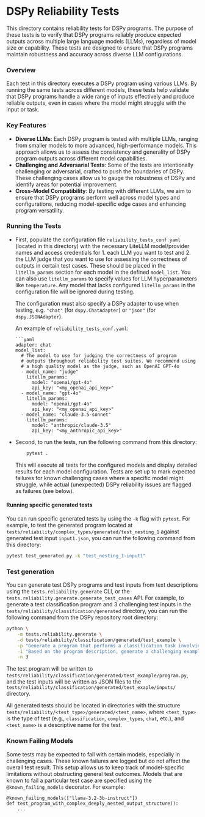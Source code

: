 # DSPy Reliability Tests

This directory contains reliability tests for DSPy programs. The purpose of these tests is to verify that DSPy programs reliably produce expected outputs across multiple large language models (LLMs), regardless of model size or capability. These tests are designed to ensure that DSPy programs maintain robustness and accuracy across diverse LLM configurations.

### Overview

Each test in this directory executes a DSPy program using various LLMs. By running the same tests across different models, these tests help validate that DSPy programs handle a wide range of inputs effectively and produce reliable outputs, even in cases where the model might struggle with the input or task.

### Key Features

- **Diverse LLMs**: Each DSPy program is tested with multiple LLMs, ranging from smaller models to more advanced, high-performance models. This approach allows us to assess the consistency and generality of DSPy program outputs across different model capabilities.
- **Challenging and Adversarial Tests**: Some of the tests are intentionally challenging or adversarial, crafted to push the boundaries of DSPy. These challenging cases allow us to gauge the robustness of DSPy and identify areas for potential improvement.
- **Cross-Model Compatibility**: By testing with different LLMs, we aim to ensure that DSPy programs perform well across model types and configurations, reducing model-specific edge cases and enhancing program versatility.

### Running the Tests

- First, populate the configuration file `reliability_tests_conf.yaml` (located in this directory) with the necessary LiteLLM model/provider names and access credentials for 1. each LLM you want to test and 2. the LLM judge that you want to use for assessing the correctness of outputs in certain test cases. These should be placed in the `litellm_params` section for each model in the defined `model_list`. You can also use `litellm_params` to specify values for LLM hyperparameters like `temperature`. Any model that lacks configured `litellm_params` in the configuration file will be ignored during testing.

  The configuration must also specify a DSPy adapter to use when testing, e.g. `"chat"` (for `dspy.ChatAdapter`) or `"json"` (for `dspy.JSONAdapter`).

  An example of `reliability_tests_conf.yaml`:

      ```yaml
      adapter: chat
      model_list:
        # The model to use for judging the correctness of program
        # outputs throughout reliability test suites. We recommend using
        # a high quality model as the judge, such as OpenAI GPT-4o
        - model_name: "judge"
          litellm_params:
            model: "openai/gpt-4o"
            api_key: "<my_openai_api_key>"
        - model_name: "gpt-4o"
          litellm_params:
            model: "openai/gpt-4o"
            api_key: "<my_openai_api_key>"
        - model_name: "claude-3.5-sonnet"
          litellm_params:
            model: "anthropic/claude-3.5"
            api_key: "<my_anthropic_api_key>"

- Second, to run the tests, run the following command from this directory:

  ```bash
      pytest .
  ```

  This will execute all tests for the configured models and display detailed results for each model configuration. Tests are set up to mark expected failures for known challenging cases where a specific model might struggle, while actual (unexpected) DSPy reliability issues are flagged as failures (see below).

#### Running specific generated tests

You can run specific generated tests by using the `-k` flag with `pytest`. For example, to test the generated program located at `tests/reliability/complex_types/generated/test_nesting_1` against generated test input `input1.json`, you can run the following command from this directory:

```bash
pytest test_generated.py -k "test_nesting_1-input1"
```

### Test generation

You can generate test DSPy programs and test inputs from text descriptions using the `tests.reliability.generate` CLI, or the `tests.reliability.generate.generate_test_cases` API. For example, to generate a test classification program and 3 challenging test inputs in the `tests/reliability/classification/generated` directory, you can run the following command from the DSPy repository root directory:

```bash
python \
    -m tests.reliability.generate \
    -d tests/reliability/classification/generated/test_example \
    -p "Generate a program that performs a classification task involving objects with multiple properties. The task should be realistic" \
    -i "Based on the program description, generate a challenging example" \
    -n 3
```

The test program will be written to `tests/reliability/classification/generated/test_example/program.py`, and the test inputs will be written as JSON files to the `tests/reliability/classification/generated/test_exaple/inputs/` directory.

All generated tests should be located in directories with the structure `tests/reliability/<test_type>/generated/<test_name>`, where `<test_type>` is the type of test (e.g., `classification`, `complex_types`, `chat`, etc.), and `<test_name>` is a descriptive name for the test.

### Known Failing Models

Some tests may be expected to fail with certain models, especially in challenging cases. These known failures are logged but do not affect the overall test result. This setup allows us to keep track of model-specific limitations without obstructing general test outcomes. Models that are known to fail a particular test case are specified using the `@known_failing_models` decorator. For example:

```
@known_failing_models(["llama-3.2-3b-instruct"])
def test_program_with_complex_deeply_nested_output_structure():
    ...
```
